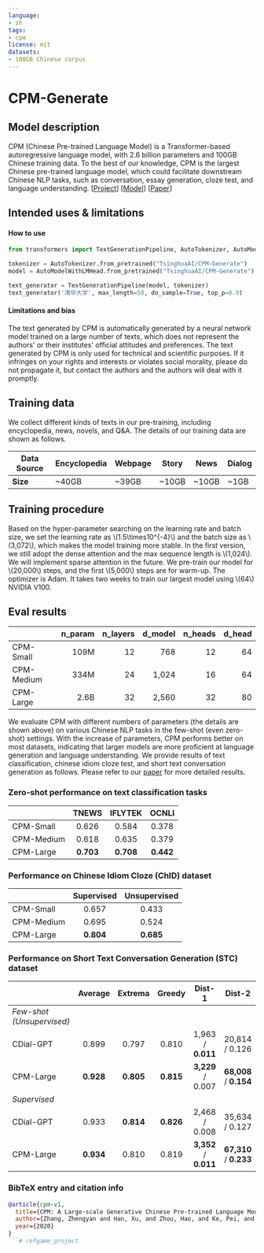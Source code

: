 ```yaml
---
language: 
- zh
tags:
- cpm
license: mit
datasets:
- 100GB Chinese corpus
---
```

# CPM-Generate

## Model description

CPM (Chinese Pre-trained Language Model) is a Transformer-based autoregressive language model, with 2.6 billion parameters and 100GB Chinese training data. To the best of our knowledge, CPM is the largest Chinese pre-trained language model, which could facilitate downstream Chinese NLP tasks, such as conversation, essay generation, cloze test, and language understanding. [[Project](https://cpm.baai.ac.cn)] [[Model](https://cpm.baai.ac.cn/download.html)] [[Paper](https://arxiv.org/abs/2012.00413)]

## Intended uses & limitations

#### How to use

```python
from transformers import TextGenerationPipeline, AutoTokenizer, AutoModelWithLMHead

tokenizer = AutoTokenizer.from_pretrained("TsinghuaAI/CPM-Generate")
model = AutoModelWithLMHead.from_pretrained("TsinghuaAI/CPM-Generate")

text_generator = TextGenerationPipeline(model, tokenizer)
text_generator('清华大学', max_length=50, do_sample=True, top_p=0.9)
```

#### Limitations and bias

The text generated by CPM is automatically generated by a neural network model trained on a large number of texts, which does not represent the authors' or their institutes' official attitudes and preferences. The text generated by CPM is only used for technical and scientific purposes. If it infringes on your rights and interests or violates social morality, please do not propagate it, but contact the authors and the authors will deal with it promptly.

## Training data

We collect different kinds of texts in our pre-training, including encyclopedia, news, novels, and Q\&A. The details of our training data are shown as follows.

| Data Source | Encyclopedia | Webpage | Story | News  | Dialog |
| ----------- | ------------ | ------- | ----- | ----- | ------ |
| **Size**    | ~40GB        | ~39GB   | ~10GB | ~10GB | ~1GB   |

## Training procedure

Based on the hyper-parameter searching on the learning rate and batch size, we set the learning rate as \\(1.5\times10^{-4}\\) and the batch size as \\(3,072\\), which makes the model training more stable. In the first version, we still adopt the dense attention and the max sequence length is \\(1,024\\). We will implement sparse attention in the future. We pre-train our model for \\(20,000\\) steps, and the first \\(5,000\\) steps are for warm-up. The optimizer is Adam. It takes two weeks to train our largest model using \\(64\\) NVIDIA V100.

## Eval results

|            | n_param | n_layers | d_model | n_heads | d_head |
|------------|-------------------:|--------------------:|-------------------:|-------------------:|------------------:|
| CPM-Small  |               109M |                  12 |                768 |                 12 |                64 |
| CPM-Medium |               334M |                  24 |              1,024 |                 16 |                64 |
| CPM-Large  |               2.6B |                  32 |              2,560 |                 32 |                80 |

We evaluate CPM with different numbers of parameters (the details are shown above) on various Chinese NLP tasks in the few-shot (even zero-shot) settings. With the increase of parameters, CPM performs better on most datasets, indicating that larger models are more proficient at language generation and language understanding. We provide results of text classification, chinese idiom cloze test, and short text conversation generation as follows. Please refer to our [paper](https://arxiv.org/abs/2012.00413) for more detailed results.


### Zero-shot performance on text classification tasks

|            |     TNEWS      |    IFLYTEK     |     OCNLI      |
| ---------- | :------------: | :------------: | :------------: |
| CPM-Small  |     0.626      |     0.584      |     0.378      |
| CPM-Medium |     0.618      |     0.635      |     0.379      |
| CPM-Large  | **0.703** | **0.708** | **0.442** |

### Performance on Chinese Idiom Cloze (ChID) dataset
|            |   Supervised   |  Unsupervised  |
|------------|:--------------:|:--------------:|
| CPM-Small  |      0.657     |      0.433     |
| CPM-Medium |      0.695     |      0.524     |
| CPM-Large  | **0.804** | **0.685** |

### Performance on Short Text Conversation Generation (STC) dataset
|                                  |     Average    |     Extrema    |     Greedy     |              Dist-1             |              Dist-2              |
|----------------------------------|:--------------:|:--------------:|:--------------:|:-------------------------------:|:--------------------------------:|
| *Few-shot (Unsupervised)* |                |                |                |                                 |                                  |
| CDial-GPT                        |      0.899     |      0.797     |      0.810     |      1,963 / **0.011**     |          20,814 / 0.126          |
| CPM-Large                        | **0.928** | **0.805** | **0.815** |      **3,229** / 0.007     | **68,008** / **0.154** |
| *Supervised*              |                |                |                |                                 |                                  |
| CDial-GPT                        |      0.933     | **0.814** | **0.826** |          2,468 / 0.008          |          35,634 / 0.127          |
| CPM-Large                        | **0.934** |      0.810     |      0.819     | **3,352** / **0.011** | **67,310** / **0.233** |




### BibTeX entry and citation info

```bibtex
@article{cpm-v1,
  title={CPM: A Large-scale Generative Chinese Pre-trained Language Model},
  author={Zhang, Zhengyan and Han, Xu, and Zhou, Hao, and Ke, Pei, and Gu, Yuxian and Ye, Deming and Qin, Yujia and Su, Yusheng and Ji, Haozhe and Guan, Jian and Qi, Fanchao and Wang, Xiaozhi and Zheng, Yanan and Zeng, Guoyang and Cao, Huanqi and Chen, Shengqi and Li, Daixuan and Sun, Zhenbo and Liu, Zhiyuan and Huang, Minlie and Han, Wentao and Tang, Jie and Li, Juanzi and Sun, Maosong},
  year={2020}
}
```# refgame_project
